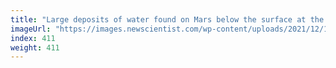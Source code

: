 ```yaml
---
title: "Large deposits of water found on Mars below the surface at the equator"
imageUrl: "https://images.newscientist.com/wp-content/uploads/2021/12/16151022/PRI_215371899.jpg?width=600"
index: 411
weight: 411
---
```


